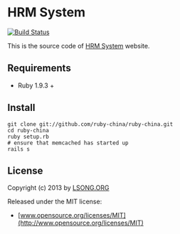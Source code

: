 HRM System
=============

[![Build Status](https://travis-ci.org/song940/hrm-system.png?branch=master)](https://travis-ci.org/song940/hrm-system)

This is the source code of [HRM System](https://hrm-system.herokuapp.com) website.

## Requirements

* Ruby 1.9.3 +

## Install

```
git clone git://github.com/ruby-china/ruby-china.git
cd ruby-china
ruby setup.rb
# ensure that memcached has started up
rails s
```
## License

Copyright (c) 2013 by [LSONG.ORG](http://lsong.org)


Released under the MIT license:

* [www.opensource.org/licenses/MIT](http://www.opensource.org/licenses/MIT)

